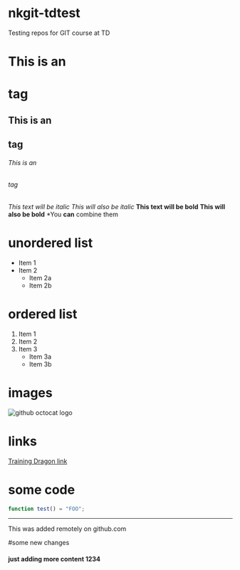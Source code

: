# nkgit-tdtest
Testing repos for GIT course at TD



# This is an <h1> tag 
## This is an <h2> tag 
###### This is an <h6> tag 
 
*This text will be italic* 
_This will also be italic_ 
**This text will be bold**
 __This will also be bold__ 
 *You **can** combine them
 
 # unordered list 
 * Item 1 
 * Item 2     
    * Item 2a     
    * Item 2b 
  
 # ordered list 
 1. Item 1 
 2. Item 2 
 3. Item 3     
    * Item 3a     
    * Item 3b
    
    
# images
![github octocat logo](https://octodex.github.com/images/octdrey-catburn.jpg)

# links
[Training Dragon link](http://trainingdragon.co.uk)

# some code
```javascript
function test() = "FOO";
```
----------------------------------------

This was added remotely on github.com

#some new changes

#### just adding more content 1234
